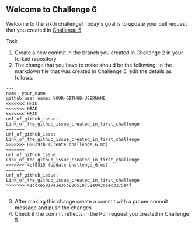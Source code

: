 ## Welcome to Challenge 6

Welcome to the sixth challenge! 
Today's goal is to update your pull request that you created in [Challenge 5](https://github.com/scaleracademy/scaler-september-open-source-challenge/blob/main/Challenges/challenge_5.md?plain=1)

Task
1. Create a new commit in the branch you created in Challenge 2 in your forked repository 
2. The change that you have to make should be the following: 
In the markdown file that was created in Challenge 5, edit the details as follows: 
```
---
name: your_name
github_user_name: YOUR-GITHUB-USERNAME
<<<<<<< HEAD
<<<<<<< HEAD
<<<<<<< HEAD
url_of_github_issue: Link_of_the_github_issue_created_in_first_challenge
=======
url_of_github_isse: Link_of_the_github_issue_created_in_first_challenge
>>>>>>> 880397b (Create challenge_6.md)
=======
url_of_github_issue: Link_of_the_github_issue_created_in_first_challenge
>>>>>>> 4ef8315 (Update challenge_6.md)
=======
url_of_github_issue: Link_of_the_github_issue_created_in_first_challenge
>>>>>>> 41cdce5017e1e35b886518752e043deec3275a4f
---
```
3. After making this change create a commit with a proper commit message and push the changes 
4. Check if the commit reflects in the Pull request you created in Challenge 5

